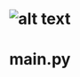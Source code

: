 #  ![alt text](https://github.com/LeticiaIG/crime_online_scrapping/tree/master/OUTPUT/Diagram.png)


# main.py

